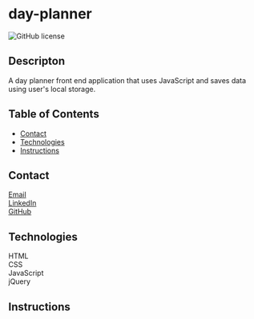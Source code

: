 # day-planner
![GitHub license](https://img.shields.io/badge/license-MIT-blue.svg)
## Descripton
A day planner front end application that uses JavaScript and saves data using user's local storage.  

## Table of Contents
* [Contact](#contact)
* [Technologies](#technologies)  
* [Instructions](#instructions)

## Contact
<a href="mailto: matthewbrignola@du.edu">Email</a> <br>
<a href="https://www.linkedin.com/in/matthewbrignola/">LinkedIn</a> <br>
<a href="https://github.com/PrismaticDevelopmentStudios">GitHub</a> <br>
## Technologies
HTML<br>
CSS<br>
JavaScript<br>
jQuery<br>
## Instructions
 



